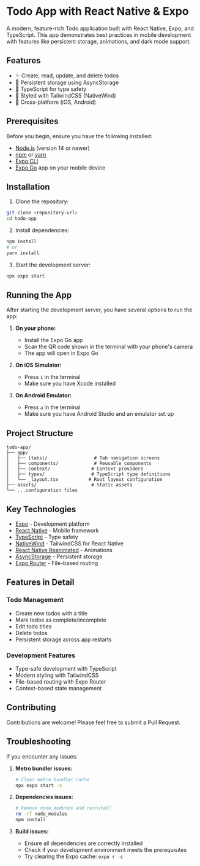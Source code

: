 # Todo App with React Native & Expo

A modern, feature-rich Todo application built with React Native, Expo, and TypeScript. This app demonstrates best practices in mobile development with features like persistent storage, animations, and dark mode support.

## Features

- ✨ Create, read, update, and delete todos
- 💾 Persistent storage using AsyncStorage
- 🎯 TypeScript for type safety
- 💅 Styled with TailwindCSS (NativeWind)
- 📱 Cross-platform (iOS, Android)

## Prerequisites

Before you begin, ensure you have the following installed:
- [Node.js](https://nodejs.org/) (version 14 or newer)
- [npm](https://www.npmjs.com/) or [yarn](https://yarnpkg.com/)
- [Expo CLI](https://docs.expo.dev/get-started/installation/)
- [Expo Go](https://expo.dev/client) app on your mobile device

## Installation

1. Clone the repository:
```bash
git clone <repository-url>
cd todo-app
```

2. Install dependencies:
```bash
npm install
# or
yarn install
```

3. Start the development server:
```bash
npx expo start
```

## Running the App

After starting the development server, you have several options to run the app:

1. **On your phone:**
   - Install the Expo Go app
   - Scan the QR code shown in the terminal with your phone's camera
   - The app will open in Expo Go

2. **On iOS Simulator:**
   - Press `i` in the terminal
   - Make sure you have Xcode installed

3. **On Android Emulator:**
   - Press `a` in the terminal
   - Make sure you have Android Studio and an emulator set up

## Project Structure

```
todo-app/
├── app/
│   ├── (tabs)/                 # Tab navigation screens
│   ├── components/             # Reusable components
│   ├── context/               # Context providers
│   ├── types/                 # TypeScript type definitions
│   └── _layout.tsx           # Root layout configuration
├── assets/                    # Static assets
└── ...configuration files
```

## Key Technologies

- [Expo](https://expo.dev/) - Development platform
- [React Native](https://reactnative.dev/) - Mobile framework
- [TypeScript](https://www.typescriptlang.org/) - Type safety
- [NativeWind](https://www.nativewind.dev/) - TailwindCSS for React Native
- [React Native Reanimated](https://docs.swmansion.com/react-native-reanimated/) - Animations
- [AsyncStorage](https://react-native-async-storage.github.io/async-storage/) - Persistent storage
- [Expo Router](https://docs.expo.dev/router/introduction/) - File-based routing

## Features in Detail

### Todo Management
- Create new todos with a title
- Mark todos as complete/incomplete
- Edit todo titles
- Delete todos
- Persistent storage across app restarts

### Development Features
- Type-safe development with TypeScript
- Modern styling with TailwindCSS
- File-based routing with Expo Router
- Context-based state management

## Contributing

Contributions are welcome! Please feel free to submit a Pull Request.

## Troubleshooting

If you encounter any issues:

1. **Metro bundler issues:**
   ```bash
   # Clear metro bundler cache
   npx expo start -c
   ```

2. **Dependencies issues:**
   ```bash
   # Remove node_modules and reinstall
   rm -rf node_modules
   npm install
   ```

3. **Build issues:**
   - Ensure all dependencies are correctly installed
   - Check if your development environment meets the prerequisites
   - Try clearing the Expo cache: `expo r -c`

